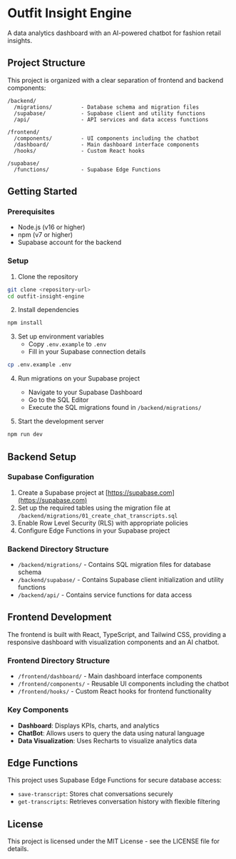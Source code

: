 
# Outfit Insight Engine

A data analytics dashboard with an AI-powered chatbot for fashion retail insights.

## Project Structure

This project is organized with a clear separation of frontend and backend components:

```
/backend/
  /migrations/         - Database schema and migration files
  /supabase/           - Supabase client and utility functions
  /api/                - API services and data access functions

/frontend/
  /components/         - UI components including the chatbot
  /dashboard/          - Main dashboard interface components
  /hooks/              - Custom React hooks

/supabase/
  /functions/          - Supabase Edge Functions
```

## Getting Started

### Prerequisites

- Node.js (v16 or higher)
- npm (v7 or higher)
- Supabase account for the backend

### Setup

1. Clone the repository
```sh
git clone <repository-url>
cd outfit-insight-engine
```

2. Install dependencies
```sh
npm install
```

3. Set up environment variables
   - Copy `.env.example` to `.env`
   - Fill in your Supabase connection details

```sh
cp .env.example .env
```

4. Run migrations on your Supabase project
   - Navigate to your Supabase Dashboard
   - Go to the SQL Editor
   - Execute the SQL migrations found in `/backend/migrations/`

5. Start the development server
```sh
npm run dev
```

## Backend Setup

### Supabase Configuration

1. Create a Supabase project at [https://supabase.com](https://supabase.com)
2. Set up the required tables using the migration file at `/backend/migrations/01_create_chat_transcripts.sql`
3. Enable Row Level Security (RLS) with appropriate policies
4. Configure Edge Functions in your Supabase project

### Backend Directory Structure

- `/backend/migrations/` - Contains SQL migration files for database schema
- `/backend/supabase/` - Contains Supabase client initialization and utility functions
- `/backend/api/` - Contains service functions for data access

## Frontend Development

The frontend is built with React, TypeScript, and Tailwind CSS, providing a responsive dashboard with visualization components and an AI chatbot.

### Frontend Directory Structure

- `/frontend/dashboard/` - Main dashboard interface components
- `/frontend/components/` - Reusable UI components including the chatbot
- `/frontend/hooks/` - Custom React hooks for frontend functionality

### Key Components

- **Dashboard**: Displays KPIs, charts, and analytics
- **ChatBot**: Allows users to query the data using natural language
- **Data Visualization**: Uses Recharts to visualize analytics data

## Edge Functions

This project uses Supabase Edge Functions for secure database access:

- `save-transcript`: Stores chat conversations securely
- `get-transcripts`: Retrieves conversation history with flexible filtering

## License

This project is licensed under the MIT License - see the LICENSE file for details.
